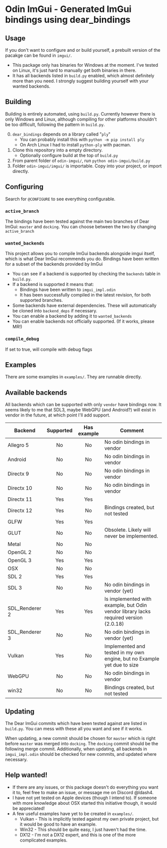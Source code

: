 # Odin ImGui - Generated ImGui bindings using dear_bindings

## Usage
If you don't want to configure and or build yourself, a prebuilt version of the pacakge can be found in `imgui/`.
 - This package only has binaries for Windows at the moment. I've tested on Linux, it's just hard to manually get both binaries in there.
 - It has all backends listed in `build.py` enabled, which almost definitely more than you need. I strongly suggest building yourself with your wanted backends.

## Building

Building is entirely automated, using `build.py`. Currently however there is only Windows and Linux, although compiling for other platforms shouldn't be too difficult, following the pattern in `build.py`.

 0. `dear_bindings` depends on a library called "`ply`"
	- You can probably install this with `python -m pip install ply`
	- On Arch Linux I had to install `python-ply` with pacman.
 1. Clone this repository into a empty directory.
	- Optionally configure build at the top of `build.py`
 2. From parent folder of `odin-imgui/`, run `python odin-imgui/build.py`
 3. Folder `odin-imgui/imgui/` is importable. Copy into your project, or import directly.

## Configuring

Search for `@CONFIGURE` to see everything configurable.

### `active_branch`
The bindings have been tested against the main two branches of Dear ImGui: `master` and `docking`.
You can choose between the two by changing `active_branch`

### `wanted_backends`
This project allows you to compile ImGui backends alongside imgui itself, which is what Dear ImGui recommends you do.
Bindings have been written for a subset of the backends provided by ImGui
 - You can see if a backend is supported by checking the `backends` table in `build.py`.
 - If a backend is supported it means that:
	- Bindings have been written to `imgui_impl.odin`
	- It has been successfully compiled in the latest revision, for both supported branches.
 - Some backends have external dependencies. These will automatically be cloned into `backend_deps` if necessary.
 - You can enable a backend by adding it to `wanted_backends`
 - You can enable backends not officially supported. (If it works, please MR!)

### `compile_debug`
If set to true, will compile with debug flags

## Examples

There are some examples in `examples/`. They are runnable directly.

## Available backends

All backends which can be supported with only `vendor` have bindings now.
It seems likely to me that SDL3, maybe WebGPU (and Android?) will exist in vendor in the future, at which point I'll add support.

| Backend        | Supported | Has example | Comment                                                                              |
|----------------|:---------:|:-----------:|--------------------------------------------------------------------------------------|
| Allegro 5      |    No     |     No      | No odin bindings in vendor                                                           |
| Android        |    No     |     No      | No odin bindings in vendor                                                           |
| Directx 9      |    No     |     No      | No odin bindings in vendor                                                           |
| Directx 10     |    No     |     No      | No odin bindings in vendor                                                           |
| Directx 11     |    Yes    |     Yes     |                                                                                      |
| Directx 12     |    Yes    |     No      | Bindings created, but not tested                                                     |
| GLFW           |    Yes    |     Yes     |                                                                                      |
| GLUT           |    No     |     No      | Obsolete. Likely will never be implemented.                                          |
| Metal          |    No     |     No      |                                                                                      |
| OpenGL 2       |    No     |     No      |                                                                                      |
| OpenGL 3       |    Yes    |     Yes     |                                                                                      |
| OSX            |    No     |     No      |                                                                                      |
| SDL 2          |    Yes    |     Yes     |                                                                                      |
| SDL 3          |    No     |     No      | No odin bindings in vendor (yet)                                                     |
| SDL_Renderer 2 |    Yes    |     Yes     | Is implemented with example, but Odin vendor library lacks required version (2.0.18) |
| SDL_Renderer 3 |    No     |     No      | No odin bindings in vendor (yet)                                                     |
| Vulkan         |    Yes    |     No      | Implemented and tested in my own engine, but no Example yet due to size              |
| WebGPU         |    No     |     No      | No odin bindings in vendor                                                           |
| win32          |    No     |     No      | Bindings created, but not tested                                                     |

## Updating

The Dear ImGui commits which have been tested against are listed in `build.py`.
You can mess with these all you want and see if it works.

When updating, a new commit should be chosen for `master` which is right before `master` was merged into `docking`. The `docking` commit should be the following merge commit.
Additionally, when updating, all backends in `imgui_impl.odin` should be checked for new commits, and updated where necessary.

## Help wanted!

 - If there are any issues, or this package doesn't do everything you want it to, feel free to make an issue, or message me on Discord @ldash4.
 - I have not yet tested on Apple devices (though I intend to). If someone with more knowledge about OSX started this initiative though, it would be appreciated!
 - A few useful examples have yet to be created in `examples/`.
	- Vulkan - This is implicitly tested against my own private project, but it would be good to have an example.
	- Win32 - This should be quite easy, I just haven't had the time.
	- DX12 - I'm not a DX12 expert, and this is one of the more complicated examples.
